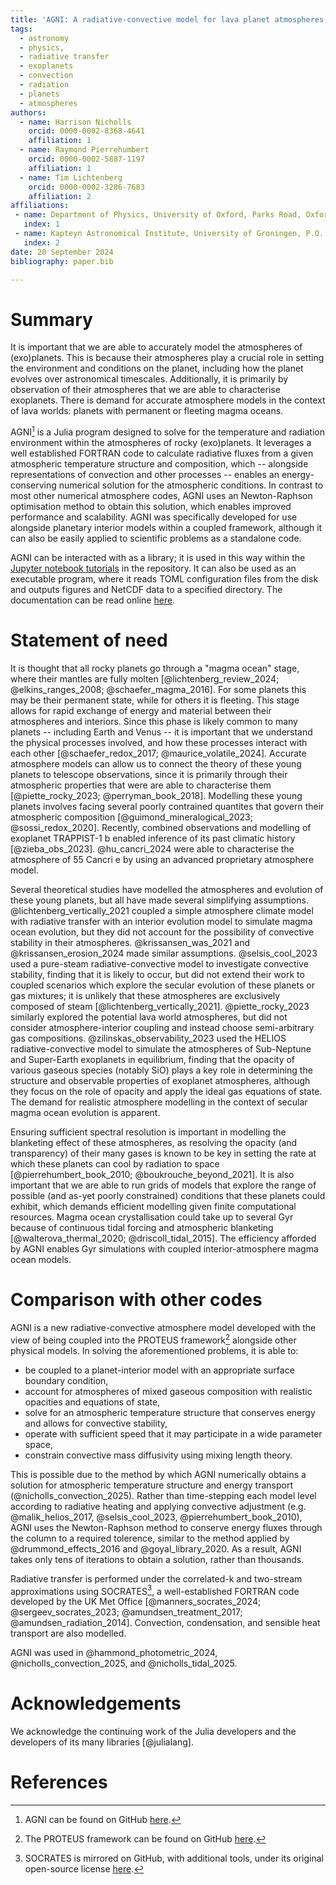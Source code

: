 ```yaml
---
title: 'AGNI: A radiative-convective model for lava planet atmospheres.'
tags:
  - astronomy
  - physics,
  - radiative transfer
  - exoplanets
  - convection
  - radiation
  - planets
  - atmospheres
authors:
  - name: Harrison Nicholls
    orcid: 0000-0002-8368-4641
    affiliation: 1
  - name: Raymond Pierrehumbert
    orcid: 0000-0002-5887-1197
    affiliation: 1
  - name: Tim Lichtenberg
    orcid: 0000-0002-3286-7683
    affiliation: 2
affiliations:
 - name: Department of Physics, University of Oxford, Parks Road, Oxford OX1 3PU, UK
   index: 1
 - name: Kapteyn Astronomical Institute, University of Groningen, P.O. Box 800, 9700 AV Groningen, The Netherlands
   index: 2
date: 20 September 2024
bibliography: paper.bib

---
```


# Summary

It is important that we are able to accurately model the atmospheres of (exo)planets. This is because their atmospheres play a crucial role in setting the environment and conditions on the planet, including how the planet evolves over astronomical timescales. Additionally, it is primarily by observation of their atmospheres that we are able to characterise exoplanets. There is demand for accurate atmosphere models in the context of lava worlds: planets with permanent or fleeting magma oceans.

AGNI[^1] is a Julia program designed to solve for the temperature and radiation environment within the atmospheres of rocky (exo)planets. It leverages a well established FORTRAN code to calculate radiative fluxes from a given atmospheric temperature structure and composition, which -- alongside representations of convection and other processes -- enables an energy-conserving numerical solution for the atmospheric conditions. In contrast to most other numerical atmosphere codes, AGNI uses an Newton-Raphson optimisation method to obtain this solution, which enables improved performance and scalability. AGNI was specifically developed for use alongside planetary interior models within a coupled framework, although it can also be easily applied to scientific problems as a standalone code.

AGNI can be interacted with as a library; it is used in this way within the [Jupyter notebook tutorials](https://github.com/nichollsh/AGNI/tree/main/tutorials) in the repository. It can also be used as an executable program, where it reads TOML configuration files from the disk and outputs figures and NetCDF data to a specified directory. The documentation can be read online [here](https://nichollsh.github.io/AGNI/).

[^1]: AGNI can be found on GitHub [here](https://github.com/nichollsh/AGNI).

# Statement of need

It is thought that all rocky planets go through a "magma ocean" stage, where their mantles are fully molten [@lichtenberg_review_2024; @elkins_ranges_2008; @schaefer_magma_2016]. For some planets this may be their permanent state, while for others it is fleeting. This stage allows for rapid exchange of energy and material between their atmospheres and interiors. Since this phase is likely common to many planets -- including Earth and Venus -- it is important that we understand the physical processes involved, and how these processes interact with each other [@schaefer_redox_2017; @maurice_volatile_2024]. Accurate atmosphere models can allow us to connect the theory of these young planets to telescope observations, since it is primarily through their atmospheric properties that were are able to characterise them [@piette_rocky_2023; @perryman_book_2018]. Modelling these young planets involves facing several poorly contrained quantites that govern their atmospheric composition [@guimond_mineralogical_2023; @sossi_redox_2020]. Recently, combined observations and modelling of exoplanet TRAPPIST-1 b enabled inference of its past climatic history [@zieba_obs_2023]. @hu_cancri_2024 were able to characterise the atmosphere of 55 Cancri e by using an advanced proprietary atmosphere model.

Several theoretical studies have modelled the atmospheres and evolution of these young planets, but all have made several simplifying assumptions. @lichtenberg_vertically_2021 coupled a simple atmosphere climate model with radiative transfer with an interior evolution model to simulate magma ocean evolution, but they did not account for the possibility of convective stability in their atmospheres. @krissansen_was_2021 and @krissansen_erosion_2024 made similar assumptions. @selsis_cool_2023 used a pure-steam radiative-convective model to investigate convective stability, finding that it is likely to occur, but did not extend their work to coupled scenarios which explore the secular evolution of these planets or gas mixtures; it is unlikely that these atmospheres are exclusively composed of steam [@lichtenberg_vertically_2021]. @piette_rocky_2023 similarly explored the potential lava world atmospheres, but did not consider atmosphere-interior coupling and instead choose semi-arbitrary gas compositions. @zilinskas_observability_2023 used the HELIOS radiative-convective model to simulate the atmospheres of Sub-Neptune and Super-Earth exoplanets in equilibrium, finding that the opacity of various gaseous species (notably SiO) plays a key role in determining the structure and observable properties of exoplanet atmospheres, although they focus on the role of opacity and apply the ideal gas equations of state. The demand for realistic atmosphere modelling in the context of secular magma ocean evolution is apparent.

Ensuring sufficient spectral resolution is important in modelling the blanketing effect of these atmospheres, as resolving the opacity (and transparency) of their many gases is known to be key in setting the rate at which these planets can cool by radiation to space [@pierrehumbert_book_2010; @boukrouche_beyond_2021]. It is also important that we are able to run grids of models that explore the range of possible (and as-yet poorly constrained) conditions that these planets could exhibit, which demands efficient modelling given finite computational resources. Magma ocean crystallisation could take up to several Gyr because of continuous tidal forcing and atmospheric blanketing [@walterova_thermal_2020; @driscoll_tidal_2015]. The efficiency afforded by AGNI enables Gyr simulations with coupled interior-atmosphere magma ocean models.

# Comparison with other codes

AGNI is a new radiative-convective atmosphere model developed with the view of being coupled into the PROTEUS framework[^2] alongside other physical models. In solving the aforementioned problems, it is able to:

* be coupled to a planet-interior model with an appropriate surface boundary condition,
* account for atmospheres of mixed gaseous composition with realistic opacities and equations of state,
* solve for an atmospheric temperature structure that conserves energy and allows for convective stability,
* operate with sufficient speed that it may participate in a wide parameter space,
* constrain convective mass diffusivity using mixing length theory.

This is possible due to the method by which AGNI numerically obtains a solution for atmospheric temperature structure and energy transport (@nicholls_convection_2025). Rather than time-stepping each model level according to radiative heating and applying convective adjustment (e.g. @malik_helios_2017, @selsis_cool_2023, @pierrehumbert_book_2010), AGNI uses the Newton-Raphson method to conserve energy fluxes through the column to a required tolerence, similar to the method applied by @drummond_effects_2016 and @goyal_library_2020. As a result, AGNI takes only tens of iterations to obtain a solution, rather than thousands.

Radiative transfer is performed under the correlated-k and two-stream approximations using SOCRATES[^3], a well-established FORTRAN code developed by the UK Met Office [@manners_socrates_2024; @sergeev_socrates_2023; @amundsen_treatment_2017; @amundsen_radiation_2014]. Convection, condensation, and sensible heat transport are also modelled.

AGNI was used in @hammond_photometric_2024, @nicholls_convection_2025, and @nicholls_tidal_2025.

[^2]: The PROTEUS framework can be found on GitHub [here](https://github.com/FormingWorlds/PROTEUS).
[^3]: SOCRATES is mirrored on GitHub, with additional tools, under its original open-source license [here](https://github.com/nichollsh/SOCRATES).


# Acknowledgements

We acknowledge the continuing work of the Julia developers and the developers of its many libraries [@julialang].

# References
